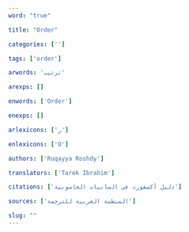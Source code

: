```yaml
---
word: "true"

title: "Order"

categories: ['']

tags: ['order']

arwords: 'ترتيب'

arexps: []

enwords: ['Order']

enexps: []

arlexicons: ['ر']

enlexicons: ['O']

authors: ['Ruqayya Roshdy']

translators: ['Tarek Ibrahim']

citations: ['دليل أكسفورد في السانيات الحاسوبية']

sources: ['المنظمة العربية للترجمة']

slug: ""
---
```

